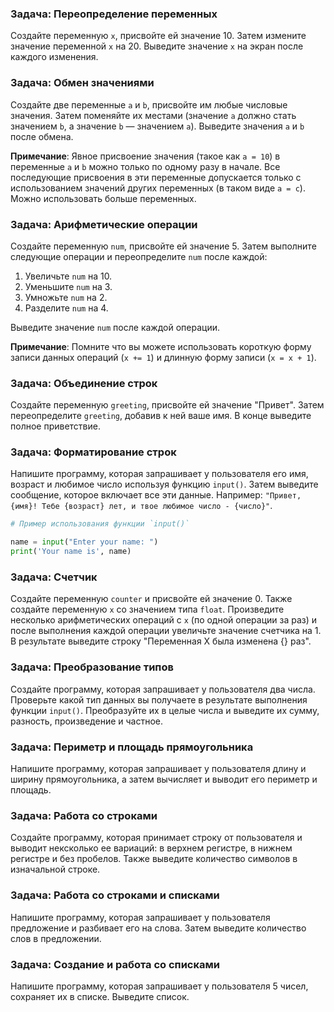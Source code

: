 
### Задача: Переопределение переменных
Создайте переменную `x`, присвойте ей значение 10. Затем измените значение переменной `x` на 20. Выведите значение `x` на экран после каждого изменения.

### Задача: Обмен значениями
Создайте две переменные `a` и `b`, присвойте им любые числовые значения. Затем поменяйте их местами (значение `a` должно стать значением `b`, а значение `b` — значением `a`). Выведите значения `a` и `b` после обмена.   

**Примечание**: Явное присвоение значения (такое как `a = 10`) в переменные `a` и `b` можно только по одному разу в начале. Все последующие присвоения в эти переменные допускается только с использованием значений других переменных (в таком виде `a = c`). Можно использовать больше переменных. 

### Задача: Арифметические операции
Создайте переменную `num`, присвойте ей значение 5. Затем выполните следующие операции и переопределите `num` после каждой:
1. Увеличьте `num` на 10.
2. Уменьшите `num` на 3.
3. Умножьте `num` на 2.
4. Разделите `num` на 4.

Выведите значение `num` после каждой операции.

**Примечание**: Помните что вы можете использовать короткую форму записи данных операций (`x += 1`) и длинную форму записи (`x = x + 1`).

### Задача: Объединение строк
Создайте переменную `greeting`, присвойте ей значение "Привет". Затем переопределите `greeting`, добавив к ней ваше имя. В конце выведите полное приветствие.

### Задача: Форматирование строк
Напишите программу, которая запрашивает у пользователя его имя, возраст и любимое число используя функцию `input()`. Затем выведите сообщение, которое включает все эти данные. Например: `"Привет, {имя}! Тебе {возраст} лет, и твое любимое число - {число}"`.

```python
# Пример использования функции `input()`

name = input("Enter your name: ")
print('Your name is', name)
```

### Задача: Счетчик
Создайте переменную `counter` и присвойте ей значение 0. Также создайте переменную `x` со значением типа `float`. Произведите несколько арифметических операций с `x` (по одной операции за раз) и после выполнения каждой операции увеличьте значение счетчика на 1. В результате выведите строку "Переменная Х была изменена {} раз".

### Задача: Преобразование типов
Создайте программу, которая запрашивает у пользователя два числа. Проверьте какой тип данных вы получаете в результате выполнения функции `input()`. Преобразуйте их в целые числа и выведите их сумму, разность, произведение и частное.

### Задача: Периметр и площадь прямоугольника
Напишите программу, которая запрашивает у пользователя длину и ширину прямоугольника, а затем вычисляет и выводит его периметр и площадь.

### Задача: Работа со строками
Создайте программу, которая принимает строку от пользователя и выводит нексколько ее вариаций: в верхнем регистре, в нижнем регистре и без пробелов. Также выведите количество символов в изначальной строке.

### Задача: Работа со строками и списками
Напишите программу, которая запрашивает у пользователя предложение и разбивает его на слова. Затем выведите количество слов в предложении. 

### Задача: Создание и работа со списками
Напишите программу, которая запрашивает у пользователя 5 чисел, сохраняет их в списке. Выведите список.

